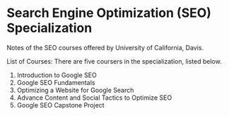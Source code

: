 # Search Engine Optimization (SEO) Specialization

Notes of the SEO courses offered by University of California, Davis.

List of Courses: There are five coursers in the specialization, listed below.

1. Introduction to Google SEO
2. Google SEO Fundamentals
3. Optimizing a Website for Google Search
4. Advance Content and Social Tactics to Optimize SEO
5. Google SEO Capstone Project
